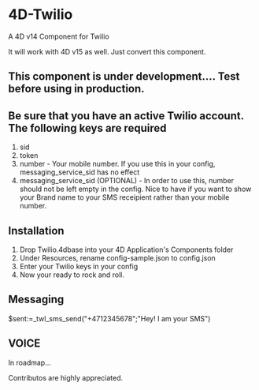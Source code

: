 # 4D-Twilio
A 4D v14 Component for Twilio

It will work with 4D v15 as well. Just convert this component.

## This component is under development.... Test before using in production.


## Be sure that you have an active Twilio account. The following keys are required
1. sid
2. token
3. number - Your mobile number. If you use this in your config, messaging_service_sid has no effect
4. messaging_service_sid (OPTIONAL) - In order to use this, number should not be left empty in the config. Nice to have if you want to show your Brand name to your SMS receipient rather than your mobile number.

## Installation
1. Drop Twilio.4dbase into your 4D Application's Components folder
2. Under Resources, rename config-sample.json to config.json
3. Enter your Twilio keys in your config
4. Now your ready to rock and roll.

## Messaging
$sent:=_twl_sms_send("+4712345678";"Hey! I am your SMS")

## VOICE
In roadmap...

Contributos are highly appreciated.

